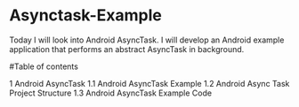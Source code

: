 # Asynctask-Example

Today I will look into Android AsyncTask. I will develop an Android example application that performs an abstract AsyncTask in background.

#Table of contents

1 Android AsyncTask
1.1 Android AsyncTask Example
1.2 Android Async Task Project Structure
1.3 Android AsyncTask Example Code

